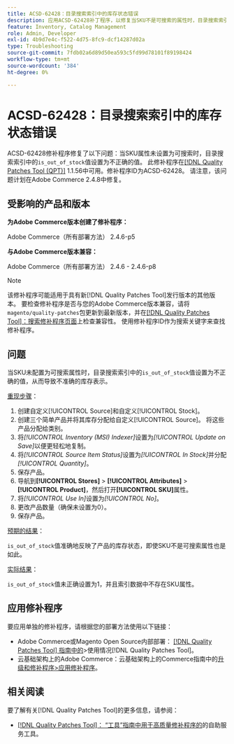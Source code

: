 ```yaml
---
title: ACSD-62428：目录搜索索引中的库存状态错误
description: 应用ACSD-62428补丁程序，以修复当SKU不是可搜索的属性时，目录搜索索引中的"is_out_of_stock"值设置不正确的问题。
feature: Inventory, Catalog Management
role: Admin, Developer
exl-id: 4b9d7e4c-f522-4d75-8fc9-dcf14287d02a
type: Troubleshooting
source-git-commit: 7fdb02a6d89d50ea593c5fd99d78101f89198424
workflow-type: tm+mt
source-wordcount: '384'
ht-degree: 0%

---
```


# ACSD-62428：目录搜索索引中的库存状态错误

ACSD-62428修补程序修复了以下问题：当SKU属性未设置为可搜索时，目录搜索索引中的`is_out_of_stock`值设置为不正确的值。 此修补程序在[[!DNL Quality Patches Tool (QPT)]](/help/tools/quality-patches-tool/quality-patches-tool-to-self-serve-quality-patches.md) 1.1.56中可用。修补程序ID为ACSD-62428。 请注意，该问题计划在Adobe Commerce 2.4.8中修复。

## 受影响的产品和版本

**为Adobe Commerce版本创建了修补程序：**

Adobe Commerce（所有部署方法） 2.4.6-p5

**与Adobe Commerce版本兼容：**

Adobe Commerce（所有部署方法） 2.4.6 - 2.4.6-p8

>[!NOTE]
>
>该修补程序可能适用于具有新[!DNL Quality Patches Tool]发行版本的其他版本。 要检查修补程序是否与您的Adobe Commerce版本兼容，请将`magento/quality-patches`包更新到最新版本，并在[[!DNL Quality Patches Tool]：搜索修补程序页面](https://experienceleague.adobe.com/tools/commerce-quality-patches/index.html?lang=zh-Hans)上检查兼容性。 使用修补程序ID作为搜索关键字来查找修补程序。

## 问题

当SKU未配置为可搜索属性时，目录搜索索引中的`is_out_of_stock`值设置为不正确的值，从而导致不准确的库存表示。

<u>重现步骤</u>：

1. 创建自定义[!UICONTROL Source]和自定义[!UICONTROL Stock]。
1. 创建三个简单产品并将其库存分配给自定义[!UICONTROL Source]。 将这些产品分配给类别。
1. 将&#x200B;*[!UICONTROL Inventory (MSI) Indexer]*&#x200B;设置为&#x200B;*[!UICONTROL Update on Save]*&#x200B;以便更轻松地复制。
1. 将&#x200B;*[!UICONTROL Source Item Status]*&#x200B;设置为&#x200B;*[!UICONTROL In Stock]*&#x200B;并分配&#x200B;*[!UICONTROL Quantity]*。
1. 保存产品。
1. 导航到&#x200B;**[!UICONTROL Stores]** > **[!UICONTROL Attributes]** > **[!UICONTROL Product]**，然后打开&#x200B;**[!UICONTROL SKU]**&#x200B;属性。
1. 将&#x200B;*[!UICONTROL Use In]*&#x200B;设置为&#x200B;*[!UICONTROL No]*。
1. 更改产品数量（确保未设置为0）。
1. 保存产品。

<u>预期的结果</u>：

`is_out_of_stock`值准确地反映了产品的库存状态，即使SKU不是可搜索属性也是如此。

<u>实际结果</u>：

`is_out_of_stock`值未正确设置为1，并且索引数据中不存在SKU属性。

## 应用修补程序

要应用单独的修补程序，请根据您的部署方法使用以下链接：

* Adobe Commerce或Magento Open Source内部部署： [[!DNL Quality Patches Tool] 指南中的](/help/tools/quality-patches-tool/usage.md)>使用情况[!DNL Quality Patches Tool]。
* 云基础架构上的Adobe Commerce：云基础架构上的Commerce指南中的[升级和修补程序>应用修补程序](https://experienceleague.adobe.com/docs/commerce-cloud-service/user-guide/develop/upgrade/apply-patches.html?lang=zh-Hans)。

## 相关阅读

要了解有关[!DNL Quality Patches Tool]的更多信息，请参阅：

* [[!DNL Quality Patches Tool]： “工具”指南中用于高质量修补程序的](/help/tools/quality-patches-tool/quality-patches-tool-to-self-serve-quality-patches.md)的自助服务工具。
